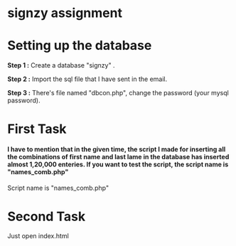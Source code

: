 # signzy assignment

# Setting up the database
<b>Step 1 :</b> Create a database "signzy" .

<b>Step 2 :</b> Import the sql file that I have sent in the email.

<b>Step 3 :</b> There's file named "dbcon.php", change the password (your mysql password).



# First Task

<h4> I have to mention that in the given time, the script I made for inserting
all the combinations of first name and last lame in the database has inserted almost 1,20,000 enteries. If you want to test the script, the script name is "names_comb.php" </h4>

Script name is "names_comb.php"


# Second Task

Just open index.html
